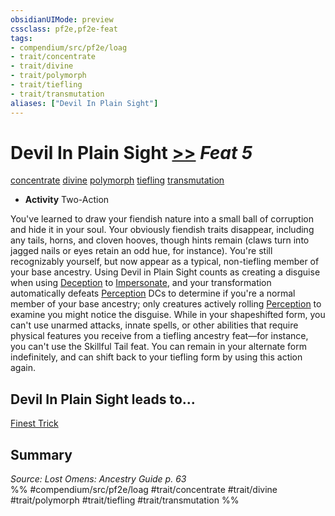 ```yaml
---
obsidianUIMode: preview
cssclass: pf2e,pf2e-feat
tags:
- compendium/src/pf2e/loag
- trait/concentrate
- trait/divine
- trait/polymorph
- trait/tiefling
- trait/transmutation
aliases: ["Devil In Plain Sight"]
---
```

# Devil In Plain Sight  [>>](chapter-9-playing-the-game.md#Actions "Two-Action") *Feat 5*  
[concentrate](concentrate.md "Concentrate Action & Ability Trait")  [divine](divine.md "Divine Tradition Trait")  [polymorph](polymorph.md "Polymorph Effect Trait")  [tiefling](tiefling-b1.md "Tiefling Ancestry & Heritage Trait")  [transmutation](transmutation.md "Transmutation School Trait")  

- **Activity** Two-Action

You've learned to draw your fiendish nature into a small ball of corruption and hide it in your soul. Your obviously fiendish traits disappear, including any tails, horns, and cloven hooves, though hints remain (claws turn into jagged nails or eyes retain an odd hue, for instance). You're still recognizably yourself, but now appear as a typical, non-tiefling member of your base ancestry. Using Devil in Plain Sight counts as creating a disguise when using [Deception](skills.md#Deception) to [Impersonate](impersonate.md), and your transformation automatically defeats [Perception](skills.md#Perception) DCs to determine if you're a normal member of your base ancestry; only creatures actively rolling [Perception](skills.md#Perception) to examine you might notice the disguise. While in your shapeshifted form, you can't use unarmed attacks, innate spells, or other abilities that require physical features you receive from a tiefling ancestry feat—for instance, you can't use the Skillful Tail feat. You can remain in your alternate form indefinitely, and can shift back to your tiefling form by using this action again.

## Devil In Plain Sight leads to...

[Finest Trick](finest-trick-loag.md)

## Summary

*Source: Lost Omens: Ancestry Guide p. 63*  
%% #compendium/src/pf2e/loag #trait/concentrate #trait/divine #trait/polymorph #trait/tiefling #trait/transmutation %%
